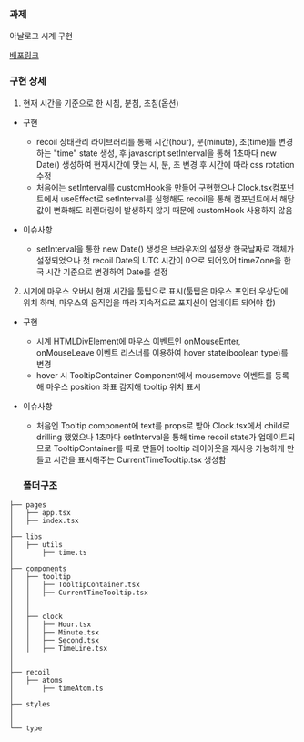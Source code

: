 ### **과제**

아날로그 시계 구현

[배포링크](https://adriel-online-fe-test.vercel.app)

### **구현 상세**

1. 현재 시간을 기준으로 한 시침, 분침, 초침(옵션)

- 구현

  - recoil 상태관리 라이브러리를 통해 시간(hour), 분(minute), 초(time)를 변경하는 "time" state 생성, 후 javascript setInterval을 통해 1초마다 new Date() 생성하여 현재시간에 맞는 시, 분, 초 변경 후 시간에 따라 css rotation 수정
  - 처음에는 setInterval를 customHook을 만들어 구현했으나 Clock.tsx컴포넌트에서 useEffect로 setInterval를 실행해도 recoil을 통해 컴포넌트에서 해당 값이 변화해도 리렌더링이 발생하지 않기 때문에 customHook 사용하지 않음

- 이슈사항
  - setInterval을 통한 new Date() 생성은 브라우저의 설정상 한국날짜로 객체가 설정되었으나 첫 recoil Date의 UTC 시간이 0으로 되어있어 timeZone을 한국 시간 기준으로 변경하여 Date를 설정

2. 시계에 마우스 오버시 현재 시간을 툴팁으로 표시(툴팁은 마우스 포인터 우상단에 위치 하며, 마우스의 움직임을 따라 지속적으로 포지션이 업데이트 되어야 함)

- 구현

  - 시계 HTMLDivElement에 마우스 이벤트인 onMouseEnter, onMouseLeave 이벤트 리스너를 이용하여 hover state(boolean type)를 변경
  - hover 시 TooltipContainer Component에서 mousemove 이벤트를 등록해 마우스 position 좌표 감지해 tooltip 위치 표시

- 이슈사항

  - 처음엔 Tooltip component에 text를 props로 받아 Clock.tsx에서 child로 drilling 했었으나 1초마다 setInterval을 통해 time recoil state가 업데이트되므로 TooltipContainer를 따로 만들어 tooltip 레이아웃을 재사용 가능하게 만들고 시간을 표시해주는 CurrentTimeTooltip.tsx 생성함

  ### **폴더구조**

```
├── pages
│   ├── app.tsx
│   ├── index.tsx
│
├── libs
│   ├── utils
│       ├── time.ts
│
├── components
│   ├── tooltip
│   │   ├── TooltipContainer.tsx
│   │   ├── CurrentTimeTooltip.tsx
│   │
│   │
│   ├── clock
│   │   ├── Hour.tsx
│   │   ├── Minute.tsx
│   │   ├── Second.tsx
│   │   ├── TimeLine.tsx
│
│
├── recoil
│   ├── atoms
│       ├── timeAtom.ts
│
├── styles
│
│
└── type

```
